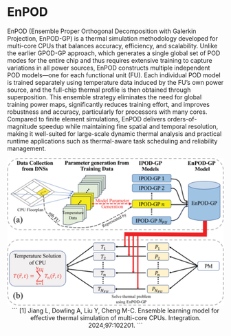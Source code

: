 # EnPOD
EnPOD (Ensemble Proper Orthogonal Decomposition with Galerkin Projection, EnPOD-GP) is a thermal simulation methodology developed for multi-core CPUs that balances accuracy, efficiency, and scalability. Unlike the earlier GPOD-GP approach, which generates a single global set of POD modes for the entire chip and thus requires extensive training to capture variations in all power sources, EnPOD constructs multiple independent POD models—one for each functional unit (FU). Each individual POD model is trained separately using temperature data induced by the FU’s own power source, and the full-chip thermal profile is then obtained through superposition. This ensemble strategy eliminates the need for global training power maps, significantly reduces training effort, and improves robustness and accuracy, particularly for processors with many cores. Compared to finite element simulations, EnPOD delivers orders-of-magnitude speedup while maintaining fine spatial and temporal resolution, making it well-suited for large-scale dynamic thermal analysis and practical runtime applications such as thermal-aware task scheduling and reliability management.
<p align="center">
  <img src="Image/enPOD.jpg" alt="Workflow of EnPOD" width="600">
</pr>
```
[1] Jiang L, Dowling A, Liu Y, Cheng M-C. Ensemble learning model for effective thermal simulation of multi-core CPUs. Integration. 2024;97:102201.
```
